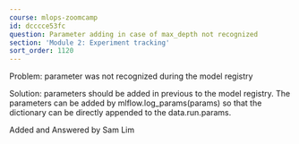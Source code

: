 ```yaml
---
course: mlops-zoomcamp
id: dcccce53fc
question: Parameter adding in case of max_depth not recognized
section: 'Module 2: Experiment tracking'
sort_order: 1120
---
```


Problem: parameter was not recognized during the model registry

Solution: parameters should be added in previous to the model registry. The parameters can be added by mlflow.log_params(params) so that the dictionary can be directly appended to the data.run.params.

Added and Answered by Sam Lim

